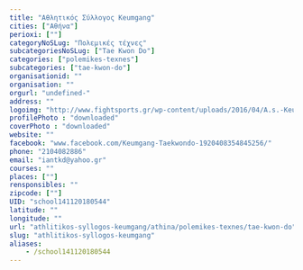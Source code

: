 ```yaml
---
title: "Αθλητικός Σύλλογος Keumgang"
cities: ["Αθήνα"]
perioxi: [""]
categoryNoSLug: "Πολεμικές τέχνες"
subcategoriesNoSLug: ["Tae Kwon Do"]
categories: ["polemikes-texnes"]
subcategories: ["tae-kwon-do"]
organisationid: ""
organisation: ""
orgurl: "undefined-"
address: ""
logoimg: "http://www.fightsports.gr/wp-content/uploads/2016/04/A.s.-Keumgang-logo.jpg"
profilePhoto : "downloaded"
coverPhoto : "downloaded"
website: ""
facebook: "www.facebook.com/Keumgang-Taekwondo-1920408354845256/"
phone: "2104082886"
email: "iantkd@yahoo.gr"
courses: ""
places: [""]
rensponsibles: ""
zipcode: [""]
UID: "school141120180544"
latitude: ""
longitude: ""
url: "athlitikos-syllogos-keumgang/athina/polemikes-texnes/tae-kwon-do"
slug: "athlitikos-syllogos-keumgang"
aliases:
    - /school141120180544
---
```





